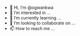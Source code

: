 - 👋 Hi, I’m @ogwankwa
- 👀 I’m interested in ...
- 🌱 I’m currently learning ...
- 💞️ I’m looking to collaborate on ...
- 📫 How to reach me ...

<!---
ogwankwa/ogwankwa is a ✨ special ✨ repository because its `README.md` (this file) appears on your GitHub profile.
You can click the Preview link to take a look at your changes.
--->
